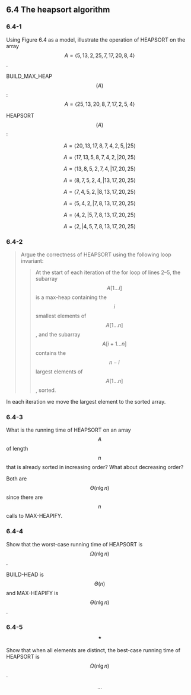 ## 6.4 The heapsort algorithm

### 6.4-1

Using Figure 6.4 as a model, illustrate the operation of HEAPSORT on the array $$A = \left \langle 5, 13, 2, 25, 7, 17, 20, 8, 4 \right \rangle$$.

BUILD_MAX_HEAP$$(A)$$: $$A = \left \langle 25, 13, 20, 8, 7, 17, 2, 5, 4 \right \rangle$$

HEAPSORT$$(A)$$:

$$A = \left \langle 20, 13, 17, 8, 7, 4, 2, 5, | 25\right \rangle$$

$$A = \left \langle 17, 13, 5, 8, 7, 4, 2, | 20, 25\right \rangle$$

$$A = \left \langle 13, 8, 5, 2, 7, 4, | 17, 20, 25\right \rangle$$

$$A = \left \langle 8, 7, 5, 2, 4, | 13, 17, 20, 25\right \rangle$$

$$A = \left \langle 7, 4, 5, 2, | 8, 13, 17, 20, 25\right \rangle$$

$$A = \left \langle 5, 4, 2, | 7, 8, 13, 17, 20, 25\right \rangle$$

$$A = \left \langle 4, 2, | 5, 7, 8, 13, 17, 20, 25\right \rangle$$

$$A = \left \langle 2, | 4, 5, 7, 8, 13, 17, 20, 25\right \rangle$$

### 6.4-2

> Argue the correctness of HEAPSORT using the following loop invariant:
>> At the start of each iteration of the for loop of lines 2–5, the subarray $$A[1\dots i]$$ is a max-heap containing the $$i$$ smallest elements of $$A[1\dots n]$$, and the subarray $$A[i + 1\dots n]$$ contains the $$n - i$$ largest elements of $$A[1\dots n]$$, sorted.

In each iteration we move the largest element to the sorted array.

### 6.4-3

What is the running time of HEAPSORT on an array $$A$$ of length $$n$$ that is already sorted in increasing order? What about decreasing order?

Both are $$\Theta(n \lg n)$$ since there are $$n$$ calls to MAX-HEAPIFY.

### 6.4-4

Show that the worst-case running time of HEAPSORT is $$\Omega(n \lg n)$$.

BUILD-HEAD is $$\Theta(n)$$ and MAX-HEAPIFY is $$\Theta(n \lg n)$$.

### 6.4-5 $$\star$$

Show that when all elements are distinct, the best-case running time of HEAPSORT is $$\Omega(n \lg n)$$.

$$\dots$$
